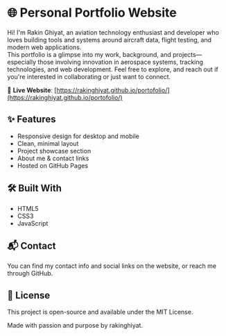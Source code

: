 # 🌐 Personal Portfolio Website

Hi! I'm Rakin Ghiyat, an aviation technology enthusiast and developer who loves building tools and systems around aircraft data, flight testing, and modern web applications.  
This portfolio is a glimpse into my work, background, and projects—especially those involving innovation in aerospace systems, tracking technologies, and web development.
Feel free to explore, and reach out if you're interested in collaborating or just want to connect.

🔗 **Live Website**: [https://rakinghiyat.github.io/portofolio/](https://rakinghiyat.github.io/portofolio/)

## ✨ Features

- Responsive design for desktop and mobile
- Clean, minimal layout
- Project showcase section
- About me & contact links
- Hosted on GitHub Pages

## 🛠 Built With

- HTML5  
- CSS3  
- JavaScript  

## 📬 Contact
You can find my contact info and social links on the website, or reach me through GitHub.


## 📄 License
This project is open-source and available under the MIT License.

Made with passion and purpose by rakinghiyat.

